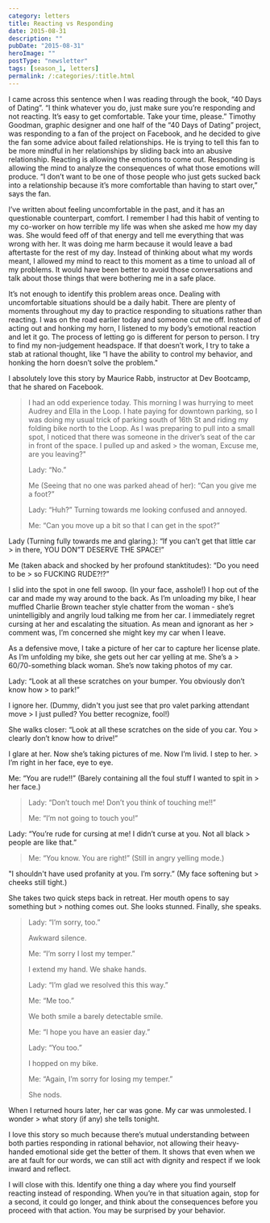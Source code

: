 ```yaml
---
category: letters
title: Reacting vs Responding
date: 2015-08-31
description: ""
pubDate: "2015-08-31"
heroImage: ""
postType: "newsletter"
tags: [season_1, letters]
permalink: /:categories/:title.html
---
```




I came across this sentence when I was reading through the book, “40 Days of Dating”. “I think whatever you do, just make sure you’re responding and not reacting. It’s easy to get comfortable. Take your time, please.” Timothy Goodman, graphic designer and one half of the “40 Days of Dating” project, was responding to a fan of the project on Facebook, and he decided to give the fan some advice about failed relationships. He is trying to tell this fan to be more mindful in her relationships by sliding back into an abusive relationship. Reacting is allowing the emotions to come out. Responding is allowing the mind to analyze the consequences of what those emotions will produce. “I don’t want to be one of those people who just gets sucked back into a relationship because it’s more comfortable than having to start over,” says the fan.

I’ve written about feeling uncomfortable in the past, and it has an questionable counterpart, comfort. I remember I had this habit of venting to my co-worker on how terrible my life was when she asked me how my day was. She would feed off of that energy and tell me everything that was wrong with her. It was doing me harm because it would leave a bad aftertaste for the rest of my day. Instead of thinking about what my words meant, I allowed my mind to react to this moment as a time to unload all of my problems. It would have been better to avoid those conversations and talk about those things that were bothering me in a safe place.

It’s not enough to identify this problem areas once. Dealing with uncomfortable situations should be a daily habit. There are plenty of moments throughout my day to practice responding to situations rather than reacting. I was on the road earlier today and someone cut me off. Instead of acting out and honking my horn, I listened to my body’s emotional reaction and let it go. The process of letting go is different for person to person. I try to find my non-judgement headspace. If that doesn’t work, I try to take a stab at rational thought, like “I have the ability to control my behavior, and honking the horn doesn’t solve the problem."

I absolutely love this story by Maurice Rabb, instructor at Dev Bootcamp, that he shared on Facebook.

> I had an odd experience today. This morning I was hurrying to meet Audrey and Ella in the Loop. I hate paying for downtown parking, so I was doing my usual trick of parking south of 16th St and riding my folding bike north to the Loop. As I was preparing to pull into a small spot, I noticed that there was someone in the driver’s seat of the car in front of the space. I pulled up and asked > the woman, Excuse me, are you leaving?"
>
> Lady: “No.”
>
> Me (Seeing that no one was parked ahead of her): “Can you give me a foot?”
>
> Lady: “Huh?” Turning towards me looking confused and annoyed.
>
> Me: “Can you move up a bit so that I can get in the spot?”
>
Lady (Turning fully towards me and glaring.): “If you can’t get that little car > in there, YOU DON”T DESERVE THE SPACE!”
>
Me (taken aback and shocked by her profound stanktitudes): “Do you need to be > so FUCKING RUDE?!?”
>
I slid into the spot in one fell swoop. (In your face, asshole!) I hop out of the car and made my way around to the back. As I’m unloading my bike, I hear muffled Charlie Brown teacher style chatter from the woman - she’s unintelligibly and angrily loud talking me from her car. I immediately regret cursing at her and escalating the situation. As mean and ignorant as her > comment was, I’m concerned she might key my car when I leave.
>
As a defensive move, I take a picture of her car to capture her license plate. As I’m unfolding my bike, she gets out her car yelling at me. She’s a > 60/70-something black woman. She’s now taking photos of my car.
>
Lady: “Look at all these scratches on your bumper. You obviously don’t know how > to park!”
>
I ignore her. (Dummy, didn't you just see that pro valet parking attendant move > I just pulled? You better recognize, fool!)
>
She walks closer: “Look at all these scratches on the side of you car. You > clearly don’t know how to drive!”
>
I glare at her. Now she’s taking pictures of me. Now I’m livid. I step to her. > I’m right in her face, eye to eye.
>
Me: “You are rude!!” (Barely containing all the foul stuff I wanted to spit in > her face.)
>
> Lady: “Don’t touch me! Don’t you think of touching me!!”
>
> Me: “I’m not going to touch you!”
>
Lady: “You’re rude for cursing at me! I didn’t curse at you. Not all black > people are like that.”
>
> Me: “You know. You are right!” (Still in angry yelling mode.)
>
"I shouldn't have used profanity at you. I’m sorry.” (My face softening but > cheeks still tight.)
>
She takes two quick steps back in retreat. Her mouth opens to say something but > nothing comes out. She looks stunned. Finally, she speaks.
>
> Lady: “I’m sorry, too.”
>
> Awkward silence.
>
> Me: “I’m sorry I lost my temper.”
>
> I extend my hand. We shake hands.
>
> Lady: “I’m glad we resolved this this way.”
>
> Me: “Me too.”
>
> We both smile a barely detectable smile.
>
> Me: “I hope you have an easier day.”
>
> Lady: “You too.”
>
> I hopped on my bike.
>
> Me: “Again, I’m sorry for losing my temper.”
>
> She nods.
>
When I returned hours later, her car was gone. My car was unmolested. I wonder > what story (if any) she tells tonight.

I love this story so much because there’s mutual understanding between both parties responding in rational behavior, not allowing their heavy-handed emotional side get the better of them. It shows that even when we are at fault for our words, we can still act with dignity and respect if we look inward and reflect.

I will close with this. Identify one thing a day where you find yourself reacting instead of responding. When you’re in that situation again, stop for a second, it could go longer, and think about the consequences before you proceed with that action. You may be surprised by your behavior.
